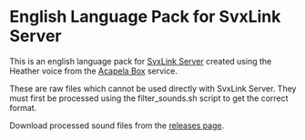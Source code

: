 English Language Pack for SvxLink Server
========================================
This is an english language pack for [SvxLink Server](http://www.svxlink.org/)
created using the Heather voice from the
[Acapela Box](https://www.acapela-box.com/) service.

These are raw files which cannot be used directly with SvxLink Server. They
must first be processed using the filter_sounds.sh script to get the correct
format.

Download processed sound files from the [releases
page](https://github.com/sm0svx/svxlink-sounds-en_US-heather/releases).
